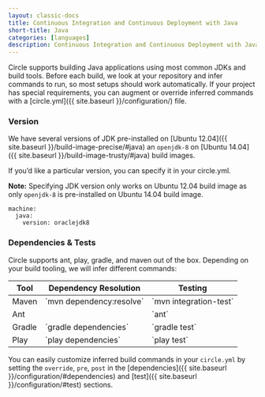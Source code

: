 ```yaml
---
layout: classic-docs
title: Continuous Integration and Continuous Deployment with Java
short-title: Java
categories: [languages]
description: Continuous Integration and Continuous Deployment with Java
---
```


Circle supports building Java applications using most common JDKs and build tools.
Before each build, we look at your repository and infer commands to run, so most
setups should work automatically.
If your project has special requirements, you can augment or override inferred commands
with a [circle.yml]({{ site.baseurl }}/configuration/) file.

### Version

We have several versions of JDK pre-installed on [Ubuntu 12.04]({{ site.baseurl }}/build-image-precise/#java) an `openjdk-8` on [Ubuntu 14.04]({{ site.baseurl }}/build-image-trusty/#java) build images.

If you’d like a particular version, you can specify it in your circle.yml.

**Note:**
Specifying JDK version only works on Ubuntu 12.04 build image as only `openjdk-8` is pre-installed on Ubuntu 14.04 build image.

```
machine:
  java:
    version: oraclejdk8
```

### Dependencies & Tests

Circle supports ant, play, gradle, and maven out of the box.
Depending on your build tooling, we will infer different commands:

<table class='table'>
  <thead>
    <tr>
      <th>Tool</th>
      <th>Dependency Resolution</th>
      <th>Testing</th>
    </tr>
  </thead>
  <tbody>
    <tr>
      <td>Maven</td>
      <td>
        `mvn dependency:resolve`
      </td>
      <td>
        `mvn integration-test`
      </td>
    </tr>
    <tr>
      <td>Ant</td>
      <td></td>
      <td>
        `ant`
      </td>
    </tr>
    <tr>
      <td>Gradle</td>
      <td>
        `gradle dependencies`
      </td>
      <td>
        `gradle test`
      </td>
    </tr>
    <tr>
      <td>Play</td>
      <td>
        `play dependencies`
      </td>
      <td>
        `play test`
      </td>
    </tr>
  </tbody>
</table>

You can easily customize inferred build commands in your `circle.yml`
by setting the `override`, `pre`, `post` in the
[dependencies]({{ site.baseurl }}/configuration/#dependencies) and
[test]({{ site.baseurl }}/configuration/#test) sections.
